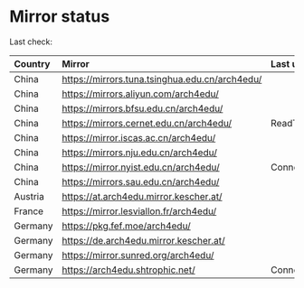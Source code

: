 <script src="./time.js"></script>
# Mirror status
Last check: <script type="text/javascript">localize(1760273054.2833612);</script>

|Country|Mirror|Last update|
|:------|:-----|:----------|
|China|https://mirrors.tuna.tsinghua.edu.cn/arch4edu/|<script type="text/javascript">localize(1760251641);</script>|
|China|https://mirrors.aliyun.com/arch4edu/|<script type="text/javascript">localize(1760251641);</script>|
|China|https://mirrors.bfsu.edu.cn/arch4edu/|<script type="text/javascript">localize(1760251641);</script>|
|China|https://mirrors.cernet.edu.cn/arch4edu/|ReadTimeout|
|China|https://mirror.iscas.ac.cn/arch4edu/|<script type="text/javascript">localize(1760251641);</script>|
|China|https://mirrors.nju.edu.cn/arch4edu/|<script type="text/javascript">localize(1760078922);</script>|
|China|https://mirror.nyist.edu.cn/arch4edu/|ConnectionError|
|China|https://mirrors.sau.edu.cn/arch4edu/|<script type="text/javascript">localize(1756795646);</script>|
|Austria|https://at.arch4edu.mirror.kescher.at/|<script type="text/javascript">localize(1760251641);</script>|
|France|https://mirror.lesviallon.fr/arch4edu/|<script type="text/javascript">localize(1760078922);</script>|
|Germany|https://pkg.fef.moe/arch4edu/|<script type="text/javascript">localize(1760251641);</script>|
|Germany|https://de.arch4edu.mirror.kescher.at/|<script type="text/javascript">localize(1760251641);</script>|
|Germany|https://mirror.sunred.org/arch4edu/|<script type="text/javascript">localize(1760251641);</script>|
|Germany|https://arch4edu.shtrophic.net/|ConnectionError|

<script src="./tablefilter/tablefilter.js"></script>
<script src="./table.js"></script>